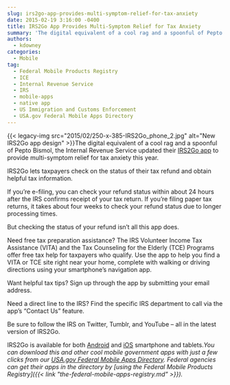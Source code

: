 ```yaml
---
slug: irs2go-app-provides-multi-symptom-relief-for-tax-anxiety
date: 2015-02-19 3:16:00 -0400
title: IRS2Go App Provides Multi-Symptom Relief for Tax Anxiety
summary: 'The digital equivalent of a cool rag and a spoonful of Pepto Bismol, the Internal Revenue Service updated their IRS2Go app to provide multi-symptom relief for tax anxiety this year. IRS2Go lets taxpayers check on the status of their tax refund and obtain helpful tax information. If you’re'
authors:
  - kdowney
categories:
  - Mobile
tag:
  - Federal Mobile Products Registry
  - ICE
  - Internal Revenue Service
  - IRS
  - mobile-apps
  - native app
  - US Immigration and Customs Enforcement
  - USA.gov Federal Mobile Apps Directory
---
```


{{< legacy-img src="2015/02/250-x-385-IRS2Go\_phone\_2.jpg" alt="New IRS2Go app design" >}}The digital equivalent of a cool rag and a spoonful of Pepto Bismol, the Internal Revenue Service updated their [IRS2Go app](http://www.irs.gov/uac/IRS2GoApp) to provide multi-symptom relief for tax anxiety this year.

IRS2Go lets taxpayers check on the status of their tax refund and obtain helpful tax information.

If you’re e-filing, you can check your refund status within about 24 hours after the IRS confirms receipt of your tax return. If you’re filing paper tax returns, it takes about four weeks to check your refund status due to longer processing times.

But checking the status of your refund isn’t all this app does.

Need free tax preparation assistance? The IRS Volunteer Income Tax Assistance (VITA) and the Tax Counseling for the Elderly (TCE) Programs offer free tax help for taxpayers who qualify. Use the app to help you find a VITA or TCE site right near your home, complete with walking or driving directions using your smartphone’s navigation app.

Want helpful tax tips? Sign up through the app by submitting your email address.

Need a direct line to the IRS? Find the specific IRS department to call via the app&#8217;s &#8220;Contact Us&#8221; feature.

Be sure to follow the IRS on Twitter, Tumblr, and YouTube – all in the latest version of IRS2Go.

IRS2Go is available for both [Android](https://play.google.com/store/apps/details?id=gov.irs&referrer=utm_source%3DIRSpup%26utm_medium%3Dlanding-page) and [iOS](https://itunes.apple.com/us/app/irs2go/id414113282?mt=8) smartphone and tablets._You can download this and other cool mobile government apps with just a few clicks from our [USA.gov Federal Mobile Apps Directory](http://www.usa.gov/mobileapps.shtml). Federal agencies can get their apps in the directory by [using the Federal Mobile Products Registry]({{< link "the-federal-mobile-apps-registry.md" >}})._
